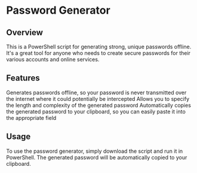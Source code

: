 # Password Generator
## Overview
This is a PowerShell script for generating strong, unique passwords offline. It's a great tool for anyone who needs to create secure passwords for their various accounts and online services.

## Features
Generates passwords offline, so your password is never transmitted over the internet where it could potentially be intercepted
Allows you to specify the length and complexity of the generated password
Automatically copies the generated password to your clipboard, so you can easily paste it into the appropriate field
## Usage
To use the password generator, simply download the script and run it in PowerShell. The generated password will be automatically copied to your clipboard.
